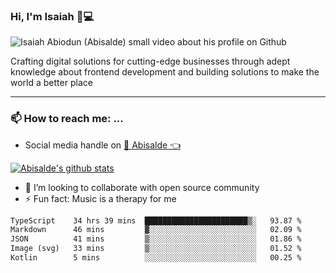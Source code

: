 ### Hi, I'm Isaiah 🌻💻

<img src="https://res.cloudinary.com/abisalde/image/upload/c_scale,h_311,w_816/v1616039512/Abisalde_github.gif" alt="Isaiah Abiodun (Abisalde) small video about his profile on Github">

Crafting digital solutions for cutting-edge businesses through adept knowledge about frontend development and building solutions to make the world a better place
<hr>

### 📫 How to reach me: ...
- Social media handle on <a href="https://twitter.com/abisalde">🔔  Abisalde   👈</a>


[![Abisalde's github stats](https://github-readme-stats.vercel.app/api?username=abisalde)](https://github.com/abisalde/github-readme-stats)

- 👯 I’m looking to collaborate with open source community
- ⚡ Fun fact: Music is a therapy for me


<!--
**abisalde/Abisalde** is a ✨ _special_ ✨ repository because its `README.md` (this file) appears on your GitHub profile.

Here are some ideas to get you started:


- 👯 I’m looking to collaborate with open source community
- 🤔 I’m looking for help with ...
- 💬 Ask me about ...
- 📫 How to reach me: ...
- 😄 Pronouns: ...
- ⚡ Fun fact: ...
-->

<!--START_SECTION:waka-->

```txt
TypeScript    34 hrs 39 mins  ███████████████████████▒░   93.87 %
Markdown      46 mins         ▓░░░░░░░░░░░░░░░░░░░░░░░░   02.09 %
JSON          41 mins         ▒░░░░░░░░░░░░░░░░░░░░░░░░   01.86 %
Image (svg)   33 mins         ▒░░░░░░░░░░░░░░░░░░░░░░░░   01.52 %
Kotlin        5 mins          ░░░░░░░░░░░░░░░░░░░░░░░░░   00.25 %
```

<!--END_SECTION:waka-->

